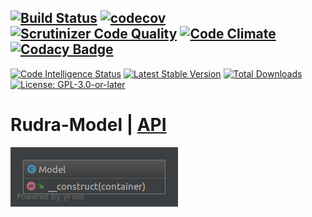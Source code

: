 [![Build Status](https://travis-ci.org/Jagepard/Rudra-Model.svg?branch=master)](https://travis-ci.org/Jagepard/Rudra-Model)
[![codecov](https://codecov.io/gh/Jagepard/Rudra-Model/branch/master/graph/badge.svg)](https://codecov.io/gh/Jagepard/Rudra-Model)
[![Scrutinizer Code Quality](https://scrutinizer-ci.com/g/Jagepard/Rudra-Model/badges/quality-score.png?b=master)](https://scrutinizer-ci.com/g/Jagepard/Rudra-Model/?branch=master)
[![Code Climate](https://codeclimate.com/github/Jagepard/Rudra-Model/badges/gpa.svg)](https://codeclimate.com/github/Jagepard/Rudra-Model)
[![Codacy Badge](https://api.codacy.com/project/badge/Grade/4bd09ee61e04462aa123c92048150ff2)](https://www.codacy.com/app/Jagepard/Rudra-Model?utm_source=github.com&amp;utm_medium=referral&amp;utm_content=Jagepard/Rudra-Model&amp;utm_campaign=Badge_Grade)
-----
[![Code Intelligence Status](https://scrutinizer-ci.com/g/Jagepard/Rudra-Model/badges/code-intelligence.svg?b=master)](https://scrutinizer-ci.com/code-intelligence)
[![Latest Stable Version](https://poser.pugx.org/rudra/model/v/stable)](https://packagist.org/packages/rudra/model)
[![Total Downloads](https://poser.pugx.org/rudra/model/downloads)](https://packagist.org/packages/rudra/model)
[![License: GPL-3.0-or-later](https://img.shields.io/badge/license-GPL--3.0--or--later-498e7f.svg)](https://www.gnu.org/licenses/gpl-3.0)

# Rudra-Model | [API](https://github.com/Jagepard/Rudra-Model/blob/master/docs.md "Documentation API")

![Rudra-Model](https://github.com/Jagepard/Rudra-Model/blob/master/UML.png)